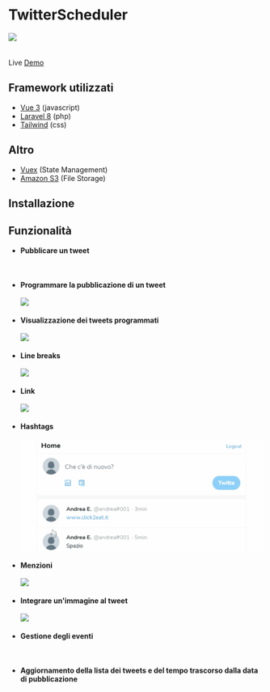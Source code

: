 # TwitterScheduler
<a href="https://github.com/andrea-emmanuele/TwitterScheduler/blob/master/LICENSE">
    <img src="https://img.shields.io/github/license/tailwindcomponents/dashboard-template">
</a>
<br />
<br />

Live [Demo](https://twitterscheduler.andreaemmanuele.it)

## Framework utilizzati

- [Vue 3](https://v3.vuejs.org/) (javascript)
- [Laravel 8](https://laravel.com/) (php)
- [Tailwind](https://tailwindcss.com/) (css)

## Altro

- [Vuex](https://vuex.vuejs.org/) (State Management)
- [Amazon S3](https://aws.amazon.com/it/s3/) (File Storage)

## Installazione


## Funzionalità

- **Pubblicare un tweet** 
  <br/><br/>
  <img src="">
  <br/><br/>
- **Programmare la pubblicazione di un tweet**
  <br/><br/>
  <img src="https://twitterscheduler.s3.eu-central-1.amazonaws.com/functionalities/CPT2107291823-685x431.gif?response-content-disposition=inline&X-Amz-Security-Token=IQoJb3JpZ2luX2VjEIb%2F%2F%2F%2F%2F%2F%2F%2F%2F%2FwEaDGV1LWNlbnRyYWwtMSJHMEUCIGK%2FPgyraEvTLUBSMAD0eiKDOpVG61%2FiLWTaTf3XA37rAiEAyWjOONHeuA9gYYm7CxHQiRt0dKxcHPInhUv2J4iG9vMq%2FwIIj%2F%2F%2F%2F%2F%2F%2F%2F%2F%2F%2FARAAGgwzNDM5MjM1MjMwNTEiDIFAnbQnvvKsJfC6ECrTAiRAK6NKM5EWuEnXtbQZNsZxXEnyFRuehMUeCVqZb6vmxwHJkGwtGj93hoPK%2BMXhBCwRc2KsOBbJRep4oBwnpXxH7jrrL3ZkDUOH7LVRvcFzi9%2BwUY105fbMpqhRR8aqQwoFAbD8kKmlx%2Bb3tFm9xZ%2FrMMRyju3Z8RygLNd77rZi87UJ3tx0zunTYNZFqekXI1cNxsU1Fap3Hvw%2BAnzqM6qvHCmm%2BJ6QPm%2F51LO0i48a5GTGY0Lzli2irA8qO32dXLTTsqefPgABJSdWcsynBNaXXBkhDgAXNUVbQh7NNQat2WrF9vKAXB3FbdC4rNamPdkd7njV1ZrX47ylKY8nYGOgzA5uWVsmHtUuUiX9DQPsziB%2FriV1L11TpvrdVfESGSPzMnx1e%2BfrOjNOMC0pkVnMZ6xsmZpJLcpG79eKWWu2Ap%2BbYP4QLTE8SPExMHsRuePLQTCL8IqIBjqzAp%2Botfk1AJ4sCenRu8IKHOtXnfpdA%2B8g2ter6M%2BUu0DdpDnlItKJN7H2jrdcvDLkvgIvPaMEYIGLAnGwOJKzSfZWjoEN%2BILp8P41DhLpmSeXY789spko5u62%2FOjzibw1edksEQv99vHVXDCxOM1EkqZlvu6IO9cgiqWtoyIWFrH3SxhkSDaebKPMCn5TG5dbzJngr4ZZJ4QP%2F2M26njNkRItOCngylBdSPm51O5Iqy%2F9qk%2BYnjTo56%2BYsd8tVN2PUdh%2FDwJyz7XXC%2FhBSKV1ie6bk%2FB%2BN%2BA0KolXt5YY7omtOW3oWbcNu4W1CXZApdiFhzAbEvcsSRstVfHnvKjizZzP5Qr7c5SDzCyEQGWEa0HBYU0r8TitL9TxQ1AgWnrczlLmGlBrKhdFdWLUB9zlFobpXMo%3D&X-Amz-Algorithm=AWS4-HMAC-SHA256&X-Amz-Date=20210729T163043Z&X-Amz-SignedHeaders=host&X-Amz-Expires=300&X-Amz-Credential=ASIAVAE3QPXV6YNPSGL2%2F20210729%2Feu-central-1%2Fs3%2Faws4_request&X-Amz-Signature=b3147a65ec20c288d9e8cab7b1bd2e33528ec09a4adc388ae82c9926c58a62bc">
  <br/><br/>
- **Visualizzazione dei tweets programmati**
  <br/><br/>
  <img src="https://twitterscheduler.s3.eu-central-1.amazonaws.com/functionalities/CPT2107291823-682x596.gif?response-content-disposition=inline&X-Amz-Security-Token=IQoJb3JpZ2luX2VjEIb%2F%2F%2F%2F%2F%2F%2F%2F%2F%2FwEaDGV1LWNlbnRyYWwtMSJHMEUCIGK%2FPgyraEvTLUBSMAD0eiKDOpVG61%2FiLWTaTf3XA37rAiEAyWjOONHeuA9gYYm7CxHQiRt0dKxcHPInhUv2J4iG9vMq%2FwIIj%2F%2F%2F%2F%2F%2F%2F%2F%2F%2F%2FARAAGgwzNDM5MjM1MjMwNTEiDIFAnbQnvvKsJfC6ECrTAiRAK6NKM5EWuEnXtbQZNsZxXEnyFRuehMUeCVqZb6vmxwHJkGwtGj93hoPK%2BMXhBCwRc2KsOBbJRep4oBwnpXxH7jrrL3ZkDUOH7LVRvcFzi9%2BwUY105fbMpqhRR8aqQwoFAbD8kKmlx%2Bb3tFm9xZ%2FrMMRyju3Z8RygLNd77rZi87UJ3tx0zunTYNZFqekXI1cNxsU1Fap3Hvw%2BAnzqM6qvHCmm%2BJ6QPm%2F51LO0i48a5GTGY0Lzli2irA8qO32dXLTTsqefPgABJSdWcsynBNaXXBkhDgAXNUVbQh7NNQat2WrF9vKAXB3FbdC4rNamPdkd7njV1ZrX47ylKY8nYGOgzA5uWVsmHtUuUiX9DQPsziB%2FriV1L11TpvrdVfESGSPzMnx1e%2BfrOjNOMC0pkVnMZ6xsmZpJLcpG79eKWWu2Ap%2BbYP4QLTE8SPExMHsRuePLQTCL8IqIBjqzAp%2Botfk1AJ4sCenRu8IKHOtXnfpdA%2B8g2ter6M%2BUu0DdpDnlItKJN7H2jrdcvDLkvgIvPaMEYIGLAnGwOJKzSfZWjoEN%2BILp8P41DhLpmSeXY789spko5u62%2FOjzibw1edksEQv99vHVXDCxOM1EkqZlvu6IO9cgiqWtoyIWFrH3SxhkSDaebKPMCn5TG5dbzJngr4ZZJ4QP%2F2M26njNkRItOCngylBdSPm51O5Iqy%2F9qk%2BYnjTo56%2BYsd8tVN2PUdh%2FDwJyz7XXC%2FhBSKV1ie6bk%2FB%2BN%2BA0KolXt5YY7omtOW3oWbcNu4W1CXZApdiFhzAbEvcsSRstVfHnvKjizZzP5Qr7c5SDzCyEQGWEa0HBYU0r8TitL9TxQ1AgWnrczlLmGlBrKhdFdWLUB9zlFobpXMo%3D&X-Amz-Algorithm=AWS4-HMAC-SHA256&X-Amz-Date=20210729T163013Z&X-Amz-SignedHeaders=host&X-Amz-Expires=300&X-Amz-Credential=ASIAVAE3QPXV6YNPSGL2%2F20210729%2Feu-central-1%2Fs3%2Faws4_request&X-Amz-Signature=48ab5192b4a5c56a3536ce4fa0f7b110930a8c15f0d8a1128871f223272e6818">
  <br/><br/>
- **Line breaks**
  <br/><br/>
  <img src="https://twitterscheduler.s3.eu-central-1.amazonaws.com/functionalities/CPT2107291833-703x370.gif?response-content-disposition=inline&X-Amz-Security-Token=IQoJb3JpZ2luX2VjEIb%2F%2F%2F%2F%2F%2F%2F%2F%2F%2FwEaDGV1LWNlbnRyYWwtMSJHMEUCIGK%2FPgyraEvTLUBSMAD0eiKDOpVG61%2FiLWTaTf3XA37rAiEAyWjOONHeuA9gYYm7CxHQiRt0dKxcHPInhUv2J4iG9vMq%2FwIIj%2F%2F%2F%2F%2F%2F%2F%2F%2F%2F%2FARAAGgwzNDM5MjM1MjMwNTEiDIFAnbQnvvKsJfC6ECrTAiRAK6NKM5EWuEnXtbQZNsZxXEnyFRuehMUeCVqZb6vmxwHJkGwtGj93hoPK%2BMXhBCwRc2KsOBbJRep4oBwnpXxH7jrrL3ZkDUOH7LVRvcFzi9%2BwUY105fbMpqhRR8aqQwoFAbD8kKmlx%2Bb3tFm9xZ%2FrMMRyju3Z8RygLNd77rZi87UJ3tx0zunTYNZFqekXI1cNxsU1Fap3Hvw%2BAnzqM6qvHCmm%2BJ6QPm%2F51LO0i48a5GTGY0Lzli2irA8qO32dXLTTsqefPgABJSdWcsynBNaXXBkhDgAXNUVbQh7NNQat2WrF9vKAXB3FbdC4rNamPdkd7njV1ZrX47ylKY8nYGOgzA5uWVsmHtUuUiX9DQPsziB%2FriV1L11TpvrdVfESGSPzMnx1e%2BfrOjNOMC0pkVnMZ6xsmZpJLcpG79eKWWu2Ap%2BbYP4QLTE8SPExMHsRuePLQTCL8IqIBjqzAp%2Botfk1AJ4sCenRu8IKHOtXnfpdA%2B8g2ter6M%2BUu0DdpDnlItKJN7H2jrdcvDLkvgIvPaMEYIGLAnGwOJKzSfZWjoEN%2BILp8P41DhLpmSeXY789spko5u62%2FOjzibw1edksEQv99vHVXDCxOM1EkqZlvu6IO9cgiqWtoyIWFrH3SxhkSDaebKPMCn5TG5dbzJngr4ZZJ4QP%2F2M26njNkRItOCngylBdSPm51O5Iqy%2F9qk%2BYnjTo56%2BYsd8tVN2PUdh%2FDwJyz7XXC%2FhBSKV1ie6bk%2FB%2BN%2BA0KolXt5YY7omtOW3oWbcNu4W1CXZApdiFhzAbEvcsSRstVfHnvKjizZzP5Qr7c5SDzCyEQGWEa0HBYU0r8TitL9TxQ1AgWnrczlLmGlBrKhdFdWLUB9zlFobpXMo%3D&X-Amz-Algorithm=AWS4-HMAC-SHA256&X-Amz-Date=20210729T163546Z&X-Amz-SignedHeaders=host&X-Amz-Expires=300&X-Amz-Credential=ASIAVAE3QPXV6YNPSGL2%2F20210729%2Feu-central-1%2Fs3%2Faws4_request&X-Amz-Signature=9b6c1c85d59db49c851ea9aa832b8fe231734335ebc94d17f566485f5698f8cf">
  <br/><br/>
- **Link**
  <br/><br/>
  <img src="https://twitterscheduler.s3.eu-central-1.amazonaws.com/functionalities/CPT2107291835-695x380.gif?response-content-disposition=inline&X-Amz-Security-Token=IQoJb3JpZ2luX2VjEIb%2F%2F%2F%2F%2F%2F%2F%2F%2F%2FwEaDGV1LWNlbnRyYWwtMSJHMEUCIGK%2FPgyraEvTLUBSMAD0eiKDOpVG61%2FiLWTaTf3XA37rAiEAyWjOONHeuA9gYYm7CxHQiRt0dKxcHPInhUv2J4iG9vMq%2FwIIj%2F%2F%2F%2F%2F%2F%2F%2F%2F%2F%2FARAAGgwzNDM5MjM1MjMwNTEiDIFAnbQnvvKsJfC6ECrTAiRAK6NKM5EWuEnXtbQZNsZxXEnyFRuehMUeCVqZb6vmxwHJkGwtGj93hoPK%2BMXhBCwRc2KsOBbJRep4oBwnpXxH7jrrL3ZkDUOH7LVRvcFzi9%2BwUY105fbMpqhRR8aqQwoFAbD8kKmlx%2Bb3tFm9xZ%2FrMMRyju3Z8RygLNd77rZi87UJ3tx0zunTYNZFqekXI1cNxsU1Fap3Hvw%2BAnzqM6qvHCmm%2BJ6QPm%2F51LO0i48a5GTGY0Lzli2irA8qO32dXLTTsqefPgABJSdWcsynBNaXXBkhDgAXNUVbQh7NNQat2WrF9vKAXB3FbdC4rNamPdkd7njV1ZrX47ylKY8nYGOgzA5uWVsmHtUuUiX9DQPsziB%2FriV1L11TpvrdVfESGSPzMnx1e%2BfrOjNOMC0pkVnMZ6xsmZpJLcpG79eKWWu2Ap%2BbYP4QLTE8SPExMHsRuePLQTCL8IqIBjqzAp%2Botfk1AJ4sCenRu8IKHOtXnfpdA%2B8g2ter6M%2BUu0DdpDnlItKJN7H2jrdcvDLkvgIvPaMEYIGLAnGwOJKzSfZWjoEN%2BILp8P41DhLpmSeXY789spko5u62%2FOjzibw1edksEQv99vHVXDCxOM1EkqZlvu6IO9cgiqWtoyIWFrH3SxhkSDaebKPMCn5TG5dbzJngr4ZZJ4QP%2F2M26njNkRItOCngylBdSPm51O5Iqy%2F9qk%2BYnjTo56%2BYsd8tVN2PUdh%2FDwJyz7XXC%2FhBSKV1ie6bk%2FB%2BN%2BA0KolXt5YY7omtOW3oWbcNu4W1CXZApdiFhzAbEvcsSRstVfHnvKjizZzP5Qr7c5SDzCyEQGWEa0HBYU0r8TitL9TxQ1AgWnrczlLmGlBrKhdFdWLUB9zlFobpXMo%3D&X-Amz-Algorithm=AWS4-HMAC-SHA256&X-Amz-Date=20210729T163648Z&X-Amz-SignedHeaders=host&X-Amz-Expires=300&X-Amz-Credential=ASIAVAE3QPXV6YNPSGL2%2F20210729%2Feu-central-1%2Fs3%2Faws4_request&X-Amz-Signature=491c8cca2113afc636c6c9e10beabf349052e2850c6075e9104f596e51915f9c">
  <br/><br/>
- **Hashtags**
  <br/><br/>
  <img src="https://raw.githubusercontent.com/andrea-emmanuele/TwitterScheduler/master/functionalities/CPT2107291839-695x320.gif">
  <br/><br/>
- **Menzioni**
  <br/><br/>
  <img src="https://twitterscheduler.s3.eu-central-1.amazonaws.com/functionalities/CPT2107291839-695x326.gif?response-content-disposition=inline&X-Amz-Security-Token=IQoJb3JpZ2luX2VjEIb%2F%2F%2F%2F%2F%2F%2F%2F%2F%2FwEaDGV1LWNlbnRyYWwtMSJHMEUCIGK%2FPgyraEvTLUBSMAD0eiKDOpVG61%2FiLWTaTf3XA37rAiEAyWjOONHeuA9gYYm7CxHQiRt0dKxcHPInhUv2J4iG9vMq%2FwIIj%2F%2F%2F%2F%2F%2F%2F%2F%2F%2F%2FARAAGgwzNDM5MjM1MjMwNTEiDIFAnbQnvvKsJfC6ECrTAiRAK6NKM5EWuEnXtbQZNsZxXEnyFRuehMUeCVqZb6vmxwHJkGwtGj93hoPK%2BMXhBCwRc2KsOBbJRep4oBwnpXxH7jrrL3ZkDUOH7LVRvcFzi9%2BwUY105fbMpqhRR8aqQwoFAbD8kKmlx%2Bb3tFm9xZ%2FrMMRyju3Z8RygLNd77rZi87UJ3tx0zunTYNZFqekXI1cNxsU1Fap3Hvw%2BAnzqM6qvHCmm%2BJ6QPm%2F51LO0i48a5GTGY0Lzli2irA8qO32dXLTTsqefPgABJSdWcsynBNaXXBkhDgAXNUVbQh7NNQat2WrF9vKAXB3FbdC4rNamPdkd7njV1ZrX47ylKY8nYGOgzA5uWVsmHtUuUiX9DQPsziB%2FriV1L11TpvrdVfESGSPzMnx1e%2BfrOjNOMC0pkVnMZ6xsmZpJLcpG79eKWWu2Ap%2BbYP4QLTE8SPExMHsRuePLQTCL8IqIBjqzAp%2Botfk1AJ4sCenRu8IKHOtXnfpdA%2B8g2ter6M%2BUu0DdpDnlItKJN7H2jrdcvDLkvgIvPaMEYIGLAnGwOJKzSfZWjoEN%2BILp8P41DhLpmSeXY789spko5u62%2FOjzibw1edksEQv99vHVXDCxOM1EkqZlvu6IO9cgiqWtoyIWFrH3SxhkSDaebKPMCn5TG5dbzJngr4ZZJ4QP%2F2M26njNkRItOCngylBdSPm51O5Iqy%2F9qk%2BYnjTo56%2BYsd8tVN2PUdh%2FDwJyz7XXC%2FhBSKV1ie6bk%2FB%2BN%2BA0KolXt5YY7omtOW3oWbcNu4W1CXZApdiFhzAbEvcsSRstVfHnvKjizZzP5Qr7c5SDzCyEQGWEa0HBYU0r8TitL9TxQ1AgWnrczlLmGlBrKhdFdWLUB9zlFobpXMo%3D&X-Amz-Algorithm=AWS4-HMAC-SHA256&X-Amz-Date=20210729T164119Z&X-Amz-SignedHeaders=host&X-Amz-Expires=300&X-Amz-Credential=ASIAVAE3QPXV6YNPSGL2%2F20210729%2Feu-central-1%2Fs3%2Faws4_request&X-Amz-Signature=d5b1f3f3352c39f42f0bde6e7a0b9d98e6a854dfd0ee0d69cf2c4dd92306b499">
  <br/><br/>
- **Integrare un'immagine al tweet**
  <br/><br/>
  <img src="https://twitterscheduler.s3.eu-central-1.amazonaws.com/functionalities/CPT2107291844-729x838.gif?response-content-disposition=inline&X-Amz-Security-Token=IQoJb3JpZ2luX2VjEIb%2F%2F%2F%2F%2F%2F%2F%2F%2F%2FwEaDGV1LWNlbnRyYWwtMSJHMEUCIGK%2FPgyraEvTLUBSMAD0eiKDOpVG61%2FiLWTaTf3XA37rAiEAyWjOONHeuA9gYYm7CxHQiRt0dKxcHPInhUv2J4iG9vMq%2FwIIj%2F%2F%2F%2F%2F%2F%2F%2F%2F%2F%2FARAAGgwzNDM5MjM1MjMwNTEiDIFAnbQnvvKsJfC6ECrTAiRAK6NKM5EWuEnXtbQZNsZxXEnyFRuehMUeCVqZb6vmxwHJkGwtGj93hoPK%2BMXhBCwRc2KsOBbJRep4oBwnpXxH7jrrL3ZkDUOH7LVRvcFzi9%2BwUY105fbMpqhRR8aqQwoFAbD8kKmlx%2Bb3tFm9xZ%2FrMMRyju3Z8RygLNd77rZi87UJ3tx0zunTYNZFqekXI1cNxsU1Fap3Hvw%2BAnzqM6qvHCmm%2BJ6QPm%2F51LO0i48a5GTGY0Lzli2irA8qO32dXLTTsqefPgABJSdWcsynBNaXXBkhDgAXNUVbQh7NNQat2WrF9vKAXB3FbdC4rNamPdkd7njV1ZrX47ylKY8nYGOgzA5uWVsmHtUuUiX9DQPsziB%2FriV1L11TpvrdVfESGSPzMnx1e%2BfrOjNOMC0pkVnMZ6xsmZpJLcpG79eKWWu2Ap%2BbYP4QLTE8SPExMHsRuePLQTCL8IqIBjqzAp%2Botfk1AJ4sCenRu8IKHOtXnfpdA%2B8g2ter6M%2BUu0DdpDnlItKJN7H2jrdcvDLkvgIvPaMEYIGLAnGwOJKzSfZWjoEN%2BILp8P41DhLpmSeXY789spko5u62%2FOjzibw1edksEQv99vHVXDCxOM1EkqZlvu6IO9cgiqWtoyIWFrH3SxhkSDaebKPMCn5TG5dbzJngr4ZZJ4QP%2F2M26njNkRItOCngylBdSPm51O5Iqy%2F9qk%2BYnjTo56%2BYsd8tVN2PUdh%2FDwJyz7XXC%2FhBSKV1ie6bk%2FB%2BN%2BA0KolXt5YY7omtOW3oWbcNu4W1CXZApdiFhzAbEvcsSRstVfHnvKjizZzP5Qr7c5SDzCyEQGWEa0HBYU0r8TitL9TxQ1AgWnrczlLmGlBrKhdFdWLUB9zlFobpXMo%3D&X-Amz-Algorithm=AWS4-HMAC-SHA256&X-Amz-Date=20210729T164557Z&X-Amz-SignedHeaders=host&X-Amz-Expires=300&X-Amz-Credential=ASIAVAE3QPXV6YNPSGL2%2F20210729%2Feu-central-1%2Fs3%2Faws4_request&X-Amz-Signature=2b88da9db8bf797c9d29b4dc6530044ddce496b17d6f6ac8629434fc9f4f048e">
  <br/><br/>
- **Gestione degli eventi**
  <br/><br/>
  <img src="">
  <br/><br/>
- **Aggiornamento della lista dei tweets e del tempo trascorso dalla data di pubblicazione**
<br/><br/>
  <img src="">
  <br/><br/>


